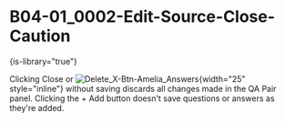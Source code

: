 # B04-01_0002-Edit-Source-Close-Caution

{is-library="true"}

<snippet id="B04-01_0002-Edit-Source-Close-Caution_snippet">



Clicking Close or ![Delete_X-Btn-Amelia_Answers](Delete_X-Btn-Amelia_Answers.png){width="25" style="inline"} without saving discards all changes made in the QA Pair panel. Clicking the + Add button doesn't save questions or answers as they're added.


</snippet>